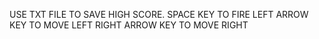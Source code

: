USE TXT FILE TO SAVE HIGH SCORE.
SPACE KEY TO FIRE
LEFT ARROW KEY TO MOVE LEFT
RIGHT ARROW KEY TO MOVE RIGHT
